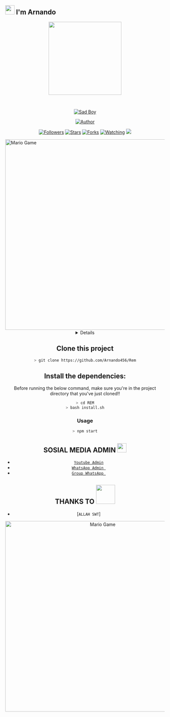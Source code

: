 ## <img src="https://github.com/TheDudeThatCode/TheDudeThatCode/blob/master/Assets/Hi.gif" width="29px"> I'm Arnando
<p align="center">
<img src="https://raw.githubusercontent.com/Arnando456/REM/main/assets/Arnando.jpg" width="230" height="230"/>
</p>
<br>



<p align="center">
<a href="#"><img title="Sad Boy" src="https://img.shields.io/badge/ARNANDO-green?colorA=%23ff0000&colorB=%23017e40&style=for-the-badge"></a>
</p>
<p align="center">
<a href="https://github.com/Arnando456"><img title="Author" src="https://img.shields.io/badge/AUTHOR-ARNANDO-orange.svg?style=for-the-badge&logo=github"></a>
</p>
<p align="center">
<a href="https://github.com/Arnando456/Rem/followers"><img title="Followers" src="https://img.shields.io/github/followers/Arnando456?color=blue&style=flat-square"></a>
<a href="https://github.com/Arnando456/Rem/stargazers/"><img title="Stars" src="https://img.shields.io/github/stars/Arnando456/REMcolor=red&style=flat-square"></a>
<a href="https://github.com/Arnando456/Rem/network/members"><img title="Forks" src="https://img.shields.io/github/forks/Arnando456/REM?color=red&style=flat-square"></a>
<a href="https://github.com/Arnando456/Rem/watchers"><img title="Watching" src="https://img.shields.io/github/watchers/Arnando456/REM?label=Watchers&color=blue&style=flat-square"></a>
<a href="https://hits.seeyoufarm.com"><img src="https://hits.seeyoufarm.com/api/count/incr/badge.svg?url=https%3A%2F%2Fgithub.com%2FArnando456%2FREM&count_bg=%2379C83D&title_bg=%23555555&icon=probot.svg&icon_color=%2300FF6D&title=hits&edge_flat=false"/></a>
</p>
<img src="https://github.com/TheDudeThatCode/TheDudeThatCode/blob/master/Assets/Developer.gif" alt="Mario Game" width="600" />
<div align="center">
<details>
 
</details>

## Clone this project

```bash
> git clone https://github.com/Arnando456/Rem
```

## Install the dependencies:
Before running the below command, make sure you're in the project directory that
you've just cloned!!

```bash
> cd REM
> bash install.sh
```

### Usage
```bash
> npm start
```



## SOSIAL MEDIA ADMIN <img src="https://github.com/TheDudeThatCode/TheDudeThatCode/blob/master/Assets/powerup.gif" width="29px">

* [`Youtube Admin`](https://youtube.com/channel/UCal0HWOurq6GIF4_z0N2B6Q)
* [`WhatsApp Admin `](https://wa.me/+6281534162316)
* [`Group WhatsApp `](https://chat.whatsapp.com/Eb4niW86N3kHbMjgmdL4WU)
## THANKS TO <img src="https://github.com/TheDudeThatCode/TheDudeThatCode/blob/master/Assets/Handshake.gif" width="60px">

* [`ALLAH SWT`]
<img src="https://github.com/TheDudeThatCode/TheDudeThatCode/blob/master/Assets/Mario_Gameplay.gif" alt="Mario Game" width="600" />

